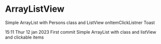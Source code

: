 # ArrayListView

Simple ArrayList
with Persons class
and ListView
onItemClickListner
Toast 

15:11 Thur 12 jan 2023
First commit 
Simple ArrayList<Person> with class and listView and 
clickable items
